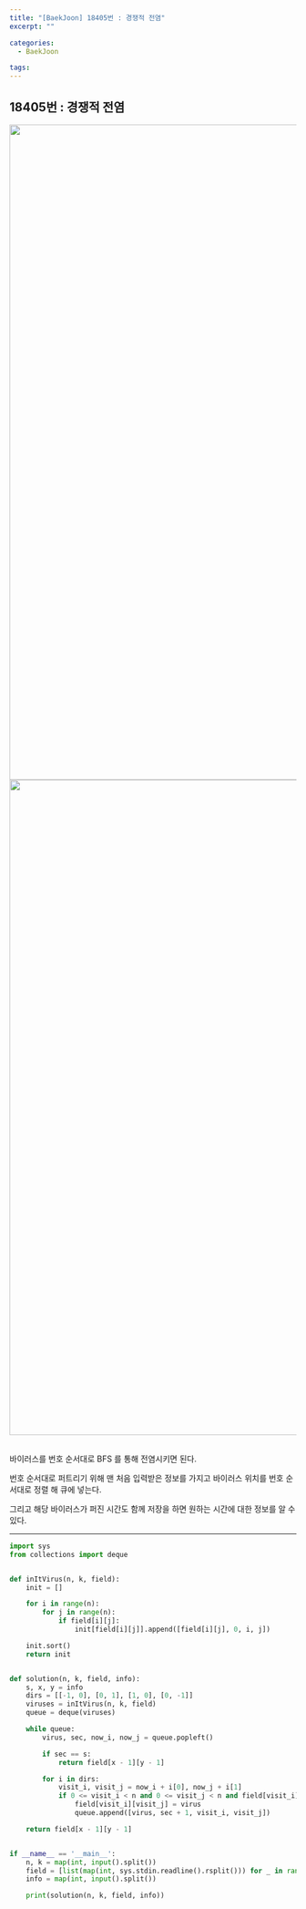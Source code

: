 ```yaml
---
title: "[BaekJoon] 18405번 : 경쟁적 전염"
excerpt: ""

categories:
  - BaekJoon

tags:
---
```


## 18405번 : 경쟁적 전염

<center><img width="1150" alt="" src="https://user-images.githubusercontent.com/54533309/109455976-330de400-7a9b-11eb-8cfb-46eac9df426c.png">
</center>

<center><img width="1150" alt="" src="https://user-images.githubusercontent.com/54533309/109456019-4325c380-7a9b-11eb-8d74-88971eaf312d.png">
</center>

<br>

바이러스를 번호 순서대로 BFS 를 통해 전염시키면 된다.

번호 순서대로 퍼트리기 위해 맨 처음 입력받은 정보를 가지고 바이러스 위치를 번호 순서대로 정렬 해 큐에 넣는다.

그리고 해당 바이러스가 퍼진 시간도 함께 저장을 하면 원하는 시간에 대한 정보를 알 수 있다.

---

```python
import sys
from collections import deque


def inItVirus(n, k, field):
	init = []

	for i in range(n):
		for j in range(n):
			if field[i][j]:
				init[field[i][j]].append([field[i][j], 0, i, j])

	init.sort()
	return init


def solution(n, k, field, info):
	s, x, y = info
	dirs = [[-1, 0], [0, 1], [1, 0], [0, -1]]
	viruses = inItVirus(n, k, field)
	queue = deque(viruses)

	while queue:
		virus, sec, now_i, now_j = queue.popleft()

		if sec == s:
			return field[x - 1][y - 1]

		for i in dirs:
			visit_i, visit_j = now_i + i[0], now_j + i[1]
			if 0 <= visit_i < n and 0 <= visit_j < n and field[visit_i][visit_j] == 0:
				field[visit_i][visit_j] = virus
				queue.append([virus, sec + 1, visit_i, visit_j])

	return field[x - 1][y - 1]


if __name__ == '__main__':
	n, k = map(int, input().split())
	field = [list(map(int, sys.stdin.readline().rsplit())) for _ in range(n)]
	info = map(int, input().split())

	print(solution(n, k, field, info))
```

<br>